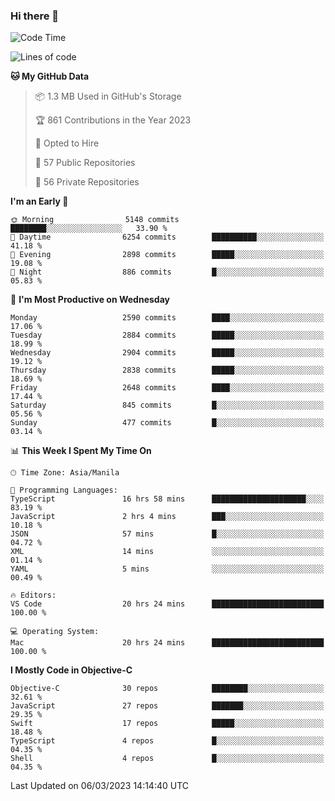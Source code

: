 ### Hi there 👋

<!--START_SECTION:waka-->
![Code Time](http://img.shields.io/badge/Code%20Time-3%2C701%20hrs%2028%20mins-blue)

![Lines of code](https://img.shields.io/badge/From%20Hello%20World%20I%27ve%20Written-28.2%20million%20lines%20of%20code-blue)

**🐱 My GitHub Data** 

> 📦 1.3 MB Used in GitHub's Storage 
 > 
> 🏆 861 Contributions in the Year 2023
 > 
> 💼 Opted to Hire
 > 
> 📜 57 Public Repositories 
 > 
> 🔑 56 Private Repositories 
 > 
**I'm an Early 🐤** 

```text
🌞 Morning                5148 commits        ████████░░░░░░░░░░░░░░░░░   33.90 % 
🌆 Daytime                6254 commits        ██████████░░░░░░░░░░░░░░░   41.18 % 
🌃 Evening                2898 commits        █████░░░░░░░░░░░░░░░░░░░░   19.08 % 
🌙 Night                  886 commits         █░░░░░░░░░░░░░░░░░░░░░░░░   05.83 % 
```
📅 **I'm Most Productive on Wednesday** 

```text
Monday                   2590 commits        ████░░░░░░░░░░░░░░░░░░░░░   17.06 % 
Tuesday                  2884 commits        █████░░░░░░░░░░░░░░░░░░░░   18.99 % 
Wednesday                2904 commits        █████░░░░░░░░░░░░░░░░░░░░   19.12 % 
Thursday                 2838 commits        █████░░░░░░░░░░░░░░░░░░░░   18.69 % 
Friday                   2648 commits        ████░░░░░░░░░░░░░░░░░░░░░   17.44 % 
Saturday                 845 commits         █░░░░░░░░░░░░░░░░░░░░░░░░   05.56 % 
Sunday                   477 commits         █░░░░░░░░░░░░░░░░░░░░░░░░   03.14 % 
```


📊 **This Week I Spent My Time On** 

```text
🕑︎ Time Zone: Asia/Manila

💬 Programming Languages: 
TypeScript               16 hrs 58 mins      █████████████████████░░░░   83.19 % 
JavaScript               2 hrs 4 mins        ███░░░░░░░░░░░░░░░░░░░░░░   10.18 % 
JSON                     57 mins             █░░░░░░░░░░░░░░░░░░░░░░░░   04.72 % 
XML                      14 mins             ░░░░░░░░░░░░░░░░░░░░░░░░░   01.14 % 
YAML                     5 mins              ░░░░░░░░░░░░░░░░░░░░░░░░░   00.49 % 

🔥 Editors: 
VS Code                  20 hrs 24 mins      █████████████████████████   100.00 % 

💻 Operating System: 
Mac                      20 hrs 24 mins      █████████████████████████   100.00 % 
```

**I Mostly Code in Objective-C** 

```text
Objective-C              30 repos            ████████░░░░░░░░░░░░░░░░░   32.61 % 
JavaScript               27 repos            ███████░░░░░░░░░░░░░░░░░░   29.35 % 
Swift                    17 repos            █████░░░░░░░░░░░░░░░░░░░░   18.48 % 
TypeScript               4 repos             █░░░░░░░░░░░░░░░░░░░░░░░░   04.35 % 
Shell                    4 repos             █░░░░░░░░░░░░░░░░░░░░░░░░   04.35 % 
```




 Last Updated on 06/03/2023 14:14:40 UTC
<!--END_SECTION:waka-->


<!--
**rad182/rad182** is a ✨ _special_ ✨ repository because its `README.md` (this file) appears on your GitHub profile.

Here are some ideas to get you started:

- 🔭 I’m currently working on ...
- 🌱 I’m currently learning ...
- 👯 I’m looking to collaborate on ...
- 🤔 I’m looking for help with ...
- 💬 Ask me about ...
- 📫 How to reach me: ...
- 😄 Pronouns: ...
- ⚡ Fun fact: ...
-->
